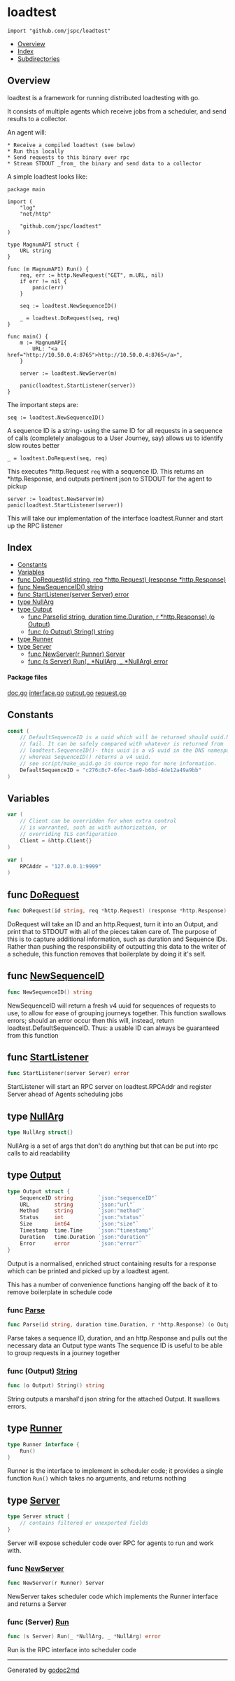 

# loadtest
`import "github.com/jspc/loadtest"`

* [Overview](#pkg-overview)
* [Index](#pkg-index)
* [Subdirectories](#pkg-subdirectories)

## <a name="pkg-overview">Overview</a>
loadtest is a framework for running distributed loadtesting with go.

It consists of multiple agents which receive jobs from a scheduler, and send results to a collector.

An agent will:


	* Receive a compiled loadtest (see below)
	* Run this locally
	* Send requests to this binary over rpc
	* Stream STDOUT _from_ the binary and send data to a collector

A simple loadtest looks like:


	package main
	
	import (
	    "log"
	    "net/http"
	
	    "github.com/jspc/loadtest"
	)
	
	type MagnumAPI struct {
	    URL string
	}
	
	func (m MagnumAPI) Run() {
	    req, err := http.NewRequest("GET", m.URL, nil)
	    if err != nil {
	        panic(err)
	    }
	
	    seq := loadtest.NewSequenceID()
	
	    _ = loadtest.DoRequest(seq, req)
	}
	
	func main() {
	    m := MagnumAPI{
	        URL: "<a href="http://10.50.0.4:8765">http://10.50.0.4:8765</a>",
	    }
	
	    server := loadtest.NewServer(m)
	
	    panic(loadtest.StartListener(server))
	}

The important steps are:


	seq := loadtest.NewSequenceID()

A sequence ID is a string- using the same ID for all requests in a sequence of calls (completely analagous to a User Journey, say) allows us to identify slow routes better


	_ = loadtest.DoRequest(seq, req)

This executes *http.Request `req` with a sequence ID. This returns an *http.Response, and outputs pertinent json to STDOUT for the agent to pickup


	server := loadtest.NewServer(m)
	panic(loadtest.StartListener(server))

This will take our implementation of the interface loadtest.Runner and start up the RPC listener




## <a name="pkg-index">Index</a>
* [Constants](#pkg-constants)
* [Variables](#pkg-variables)
* [func DoRequest(id string, req *http.Request) (response *http.Response)](#DoRequest)
* [func NewSequenceID() string](#NewSequenceID)
* [func StartListener(server Server) error](#StartListener)
* [type NullArg](#NullArg)
* [type Output](#Output)
  * [func Parse(id string, duration time.Duration, r *http.Response) (o Output)](#Parse)
  * [func (o Output) String() string](#Output.String)
* [type Runner](#Runner)
* [type Server](#Server)
  * [func NewServer(r Runner) Server](#NewServer)
  * [func (s Server) Run(_ *NullArg, _ *NullArg) error](#Server.Run)


#### <a name="pkg-files">Package files</a>
[doc.go](/src/github.com/jspc/loadtest/doc.go) [interface.go](/src/github.com/jspc/loadtest/interface.go) [output.go](/src/github.com/jspc/loadtest/output.go) [request.go](/src/github.com/jspc/loadtest/request.go) 


## <a name="pkg-constants">Constants</a>
``` go
const (
    // DefaultSequenceID is a uuid which will be returned should uuid.NewV4
    // fail. It can be safely compared with whatever is returned from
    // loadtest.SequenceID()- this uuid is a v5 uuid in the DNS namespace
    // whereas SequenceID() returns a v4 uuid.
    // see script/make_uuid.go in source repo for more information.
    DefaultSequenceID = "c276c8c7-6fec-5aa9-b6bd-4de12a49a9bb"
)
```

## <a name="pkg-variables">Variables</a>
``` go
var (
    // Client can be overridden for when extra control
    // is warranted, such as with authorization, or
    // overriding TLS configuration
    Client = &http.Client{}
)
```
``` go
var (
    RPCAddr = "127.0.0.1:9999"
)
```


## <a name="DoRequest">func</a> [DoRequest](/src/target/request.go?s=1048:1118#L34)
``` go
func DoRequest(id string, req *http.Request) (response *http.Response)
```
DoRequest will take an ID and an http.Request, turn it into
an Output, and print that to STDOUT with all of the pieces taken
care of. The purpose of this is to capture additional information,
such as duration and Sequence IDs.
Rather than pushing the responsibility of outputting this data to the
writer of a schedule, this function removes that boilerplate by
doing it it's self.



## <a name="NewSequenceID">func</a> [NewSequenceID](/src/target/request.go?s=1627:1654#L55)
``` go
func NewSequenceID() string
```
NewSequenceID will return a fresh v4 uuid for sequences
of requests to use, to allow for ease of grouping journeys
together. This function swallows errors; should an error occur
then this will, instead, return loadtest.DefaultSequenceID.
Thus: a usable ID can always be guaranteed from this function



## <a name="StartListener">func</a> [StartListener](/src/target/interface.go?s=927:966#L45)
``` go
func StartListener(server Server) error
```
StartListener will start an RPC server on loadtest.RPCAddr
and register Server ahead of Agents scheduling jobs




## <a name="NullArg">type</a> [NullArg](/src/target/interface.go?s=200:221#L15)
``` go
type NullArg struct{}
```
NullArg is a set of args that don't do anything
but that can be put into rpc calls to aid readability










## <a name="Output">type</a> [Output](/src/target/output.go?s=324:685#L15)
``` go
type Output struct {
    SequenceID string        `json:"sequenceID"`
    URL        string        `json:"url"`
    Method     string        `json:"method"`
    Status     int           `json:"status"`
    Size       int64         `json:"size"`
    Timestamp  time.Time     `json:"timestamp"`
    Duration   time.Duration `json:"duration"`
    Error      error         `json:"error"`
}
```
Output is a normalised, enriched struct containing
results for a response which can be printed and picked
up by a loadtest agent.

This has a number of convenience functions hanging
off the back of it to remove boilerplate in schedule code







### <a name="Parse">func</a> [Parse](/src/target/output.go?s=888:962#L30)
``` go
func Parse(id string, duration time.Duration, r *http.Response) (o Output)
```
Parse takes a sequence ID, duration, and an http.Response
and pulls out the necessary data an Output type wants
The sequence ID is useful to be able to group requests
in a journey together





### <a name="Output.String">func</a> (Output) [String](/src/target/output.go?s=1317:1348#L52)
``` go
func (o Output) String() string
```
String outputs a marshal'd json string for the attached
Output. It swallows errors.




## <a name="Runner">type</a> [Runner](/src/target/interface.go?s=372:404#L20)
``` go
type Runner interface {
    Run()
}
```
Runner is the interface to implement in scheduler
code; it provides a single function `Run()` which
takes no arguments, and returns nothing










## <a name="Server">type</a> [Server](/src/target/interface.go?s=488:525#L26)
``` go
type Server struct {
    // contains filtered or unexported fields
}
```
Server will expose scheduler code over RPC for agents
to run and work with.







### <a name="NewServer">func</a> [NewServer](/src/target/interface.go?s=623:654#L32)
``` go
func NewServer(r Runner) Server
```
NewServer takes scheduler code which implements the Runner
interface and returns a Server





### <a name="Server.Run">func</a> (Server) [Run](/src/target/interface.go?s=726:775#L37)
``` go
func (s Server) Run(_ *NullArg, _ *NullArg) error
```
Run is the RPC interface into scheduler code








- - -
Generated by [godoc2md](http://godoc.org/github.com/davecheney/godoc2md)
